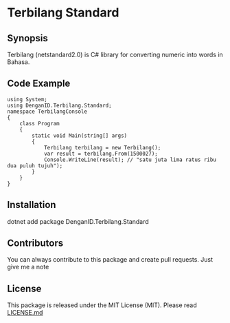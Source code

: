 # Terbilang Standard

## Synopsis
Terbilang (netstandard2.0) is C# library for converting numeric into words in Bahasa.

## Code Example
```
using System;
using DenganID.Terbilang.Standard;
namespace TerbilangConsole
{
    class Program
    {
        static void Main(string[] args)
        {
            Terbilang terbilang = new Terbilang();
            var result = terbilang.From(1500027);
            Console.WriteLine(result); // "satu juta lima ratus ribu dua puluh tujuh");
        }
    }
}
```

## Installation

dotnet add package DenganID.Terbilang.Standard

## Contributors

You can always contribute to this package and create pull requests. Just give me a note

## License

This package is released under the MIT License (MIT). Please read [LICENSE.md](https://github.com/DenganID/DenganID.Terbilang.Standard/LICENSE.md)